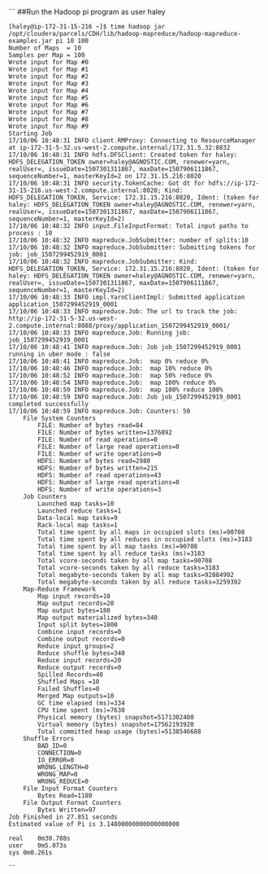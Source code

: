 ´´´
##Run the Hadoop pi program as user haley

	[haley@ip-172-31-15-216 ~]$ time hadoop jar /opt/cloudera/parcels/CDH/lib/hadoop-mapreduce/hadoop-mapreduce-examples.jar pi 10 100
	Number of Maps  = 10
	Samples per Map = 100
	Wrote input for Map #0
	Wrote input for Map #1
	Wrote input for Map #2
	Wrote input for Map #3
	Wrote input for Map #4
	Wrote input for Map #5
	Wrote input for Map #6
	Wrote input for Map #7
	Wrote input for Map #8
	Wrote input for Map #9
	Starting Job
	17/10/06 10:48:31 INFO client.RMProxy: Connecting to ResourceManager at ip-172-31-5-32.us-west-2.compute.internal/172.31.5.32:8032
	17/10/06 10:48:31 INFO hdfs.DFSClient: Created token for haley: HDFS_DELEGATION_TOKEN owner=haley@AGNOSTIC.COM, renewer=yarn, realUser=, issueDate=1507301311867, maxDate=1507906111867, sequenceNumber=1, masterKeyId=2 on 172.31.15.216:8020
	17/10/06 10:48:31 INFO security.TokenCache: Got dt for hdfs://ip-172-31-15-216.us-west-2.compute.internal:8020; Kind: HDFS_DELEGATION_TOKEN, Service: 172.31.15.216:8020, Ident: (token for haley: HDFS_DELEGATION_TOKEN owner=haley@AGNOSTIC.COM, renewer=yarn, realUser=, issueDate=1507301311867, maxDate=1507906111867, sequenceNumber=1, masterKeyId=2)
	17/10/06 10:48:32 INFO input.FileInputFormat: Total input paths to process : 10
	17/10/06 10:48:32 INFO mapreduce.JobSubmitter: number of splits:10
	17/10/06 10:48:32 INFO mapreduce.JobSubmitter: Submitting tokens for job: job_1507299452919_0001
	17/10/06 10:48:32 INFO mapreduce.JobSubmitter: Kind: HDFS_DELEGATION_TOKEN, Service: 172.31.15.216:8020, Ident: (token for haley: HDFS_DELEGATION_TOKEN owner=haley@AGNOSTIC.COM, renewer=yarn, realUser=, issueDate=1507301311867, maxDate=1507906111867, sequenceNumber=1, masterKeyId=2)
	17/10/06 10:48:33 INFO impl.YarnClientImpl: Submitted application application_1507299452919_0001
	17/10/06 10:48:33 INFO mapreduce.Job: The url to track the job: http://ip-172-31-5-32.us-west-2.compute.internal:8088/proxy/application_1507299452919_0001/
	17/10/06 10:48:33 INFO mapreduce.Job: Running job: job_1507299452919_0001
	17/10/06 10:48:41 INFO mapreduce.Job: Job job_1507299452919_0001 running in uber mode : false
	17/10/06 10:48:41 INFO mapreduce.Job:  map 0% reduce 0%
	17/10/06 10:48:46 INFO mapreduce.Job:  map 10% reduce 0%
	17/10/06 10:48:52 INFO mapreduce.Job:  map 50% reduce 0%
	17/10/06 10:48:54 INFO mapreduce.Job:  map 100% reduce 0%
	17/10/06 10:48:59 INFO mapreduce.Job:  map 100% reduce 100%
	17/10/06 10:48:59 INFO mapreduce.Job: Job job_1507299452919_0001 completed successfully
	17/10/06 10:48:59 INFO mapreduce.Job: Counters: 50
		File System Counters
			FILE: Number of bytes read=84
			FILE: Number of bytes written=1376892
			FILE: Number of read operations=0
			FILE: Number of large read operations=0
			FILE: Number of write operations=0
			HDFS: Number of bytes read=2980
			HDFS: Number of bytes written=215
			HDFS: Number of read operations=43
			HDFS: Number of large read operations=0
			HDFS: Number of write operations=3
		Job Counters 
			Launched map tasks=10
			Launched reduce tasks=1
			Data-local map tasks=9
			Rack-local map tasks=1
			Total time spent by all maps in occupied slots (ms)=90708
			Total time spent by all reduces in occupied slots (ms)=3183
			Total time spent by all map tasks (ms)=90708
			Total time spent by all reduce tasks (ms)=3183
			Total vcore-seconds taken by all map tasks=90708
			Total vcore-seconds taken by all reduce tasks=3183
			Total megabyte-seconds taken by all map tasks=92884992
			Total megabyte-seconds taken by all reduce tasks=3259392
		Map-Reduce Framework
			Map input records=10
			Map output records=20
			Map output bytes=180
			Map output materialized bytes=340
			Input split bytes=1800
			Combine input records=0
			Combine output records=0
			Reduce input groups=2
			Reduce shuffle bytes=340
			Reduce input records=20
			Reduce output records=0
			Spilled Records=40
			Shuffled Maps =10
			Failed Shuffles=0
			Merged Map outputs=10
			GC time elapsed (ms)=334
			CPU time spent (ms)=7630
			Physical memory (bytes) snapshot=5171302400
			Virtual memory (bytes) snapshot=17562193920
			Total committed heap usage (bytes)=5138546688
		Shuffle Errors
			BAD_ID=0
			CONNECTION=0
			IO_ERROR=0
			WRONG_LENGTH=0
			WRONG_MAP=0
			WRONG_REDUCE=0
		File Input Format Counters 
			Bytes Read=1180
		File Output Format Counters 
			Bytes Written=97
	Job Finished in 27.851 seconds
	Estimated value of Pi is 3.14800000000000000000

	real	0m30.708s
	user	0m5.073s
	sys	0m0.261s

´´´
